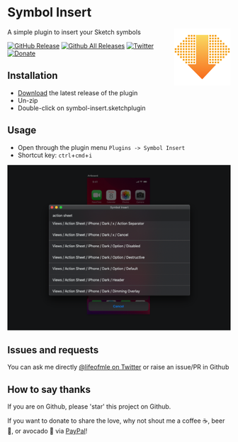 # Symbol Insert
<img src="assets/icon.png" alt="Symbol Insert Icon" width="128" align="right" />
A simple plugin to insert your Sketch symbols

[![GitHub Release](https://img.shields.io/github/release/lifeofmle/symbol-insert.svg?style=popout)]()
[![Github All Releases](https://img.shields.io/github/downloads/lifeofmle/symbol-insert/total.svg?style=popout)]()
[![Twitter](https://img.shields.io/twitter/follow/lifeofmle.svg?style=social&label=Follow)]()
[![Donate](https://img.shields.io/badge/Donate-PayPal-green.svg)](https://www.paypal.me/lifeofmle/5)

## Installation

- [Download](../../releases/latest/download/symbol-insert.sketchplugin.zip) the latest release of the plugin
- Un-zip
- Double-click on symbol-insert.sketchplugin

## Usage

- Open through the plugin menu `Plugins -> Symbol Insert`
- Shortcut key: `ctrl`+`cmd`+`i`

<img src="assets/screenshot.png" alt="Symbol Insert example screenshot" width="800" />

## Issues and requests
You can ask me directly [@lifeofmle on Twitter](https://twitter.com/lifeofmle) or raise an issue/PR in Github

## How to say thanks
If you are on Github, please 'star' this project on Github.

If you want to donate to share the love, why not shout me a coffee ☕️, beer 🍺, or avocado 🥑 via [PayPal](https://www.paypal.me/lifeofmle/5)!
